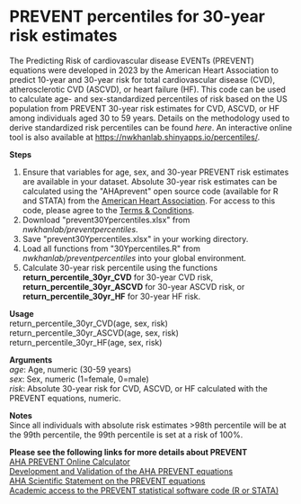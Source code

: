 # PREVENT percentiles for 30-year risk estimates

The Predicting Risk of cardiovascular disease EVENTs (PREVENT) equations were developed in 2023 by the American Heart Association to predict 10-year and 30-year risk for total cardiovascular disease (CVD), atherosclerotic CVD (ASCVD), or heart failure (HF). This code can be used to calculate age- and sex-standardized percentiles of risk based on the US population from PREVENT 30-year risk estimates for CVD, ASCVD, or HF among individuals aged 30 to 59 years. Details on the methodology used to derive standardized risk percentiles can be found *here*. An interactive online tool is also available at https://nwkhanlab.shinyapps.io/percentiles/.  

**Steps**
1. Ensure that variables for age, sex, and 30-year PREVENT risk estimates are available in your dataset. Absolute 30-year risk estimates can be calculated using the "AHAprevent" open source code (available for R and STATA) from the [American Heart Association](https://professional.heart.org/en/guidelines-and-statements/prevent-risk-calculator). For access to this code, please agree to the [Terms & Conditions](https://www.jotform.com/240774577352161). 
2. Download "prevent30Ypercentiles.xlsx" from *nwkhanlab/preventpercentiles*.
3. Save "prevent30Ypercentiles.xlsx" in your working directory.
4. Load all functions from "30Ypercentiles.R" from *nwkhanlab/preventpercentiles* into your global environment.
5. Calculate 30-year risk percentile using the functions **return_percentile_30yr_CVD** for 30-year CVD risk, **return_percentile_30yr_ASCVD** for 30-year ASCVD risk, or **return_percentile_30yr_HF** for 30-year HF risk.

**Usage**  
return_percentile_30yr_CVD(age, sex, risk)  
return_percentile_30yr_ASCVD(age, sex, risk)  
return_percentile_30yr_HF(age, sex, risk)  

**Arguments**  
*age*: Age, numeric (30-59 years)  
*sex*: Sex, numeric (1=female, 0=male)  
*risk*: Absolute 30-year risk for CVD, ASCVD, or HF calculated with the PREVENT equations, numeric. 

**Notes**  
Since all individuals with absolute risk estimates >98th percentile will be at the 99th percentile, the 99th percentile is set at a risk of 100%.   

**Please see the following links for more details about PREVENT**  
[AHA PREVENT Online Calculator](https://professional.heart.org/en/guidelines-and-statements/prevent-calculator)  
[Development and Validation of the AHA PREVENT equations](https://doi.org/10.1161/circulationaha.123.067626)  
[AHA Scientific Statement on the PREVENT equations](https://doi.org/10.1161/CIR.0000000000001191)  
[Academic access to the PREVENT statistical software code (R or STATA)](https://www.jotform.com/240774577352161)  


